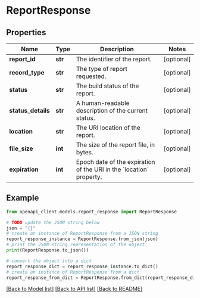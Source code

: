 # ReportResponse


## Properties

Name | Type | Description | Notes
------------ | ------------- | ------------- | -------------
**report_id** | **str** | The identifier of the report. | [optional] 
**record_type** | **str** | The type of report requested. | [optional] 
**status** | **str** | The build status of the report. | [optional] 
**status_details** | **str** | A human-readable description of the current status. | [optional] 
**location** | **str** | The URI location of the report. | [optional] 
**file_size** | **int** | The size of the report file, in bytes. | [optional] 
**expiration** | **int** | Epoch date of the expiration of the URI in the &#x60;location&#x60; property. | [optional] 

## Example

```python
from openapi_client.models.report_response import ReportResponse

# TODO update the JSON string below
json = "{}"
# create an instance of ReportResponse from a JSON string
report_response_instance = ReportResponse.from_json(json)
# print the JSON string representation of the object
print(ReportResponse.to_json())

# convert the object into a dict
report_response_dict = report_response_instance.to_dict()
# create an instance of ReportResponse from a dict
report_response_from_dict = ReportResponse.from_dict(report_response_dict)
```
[[Back to Model list]](../README.md#documentation-for-models) [[Back to API list]](../README.md#documentation-for-api-endpoints) [[Back to README]](../README.md)


